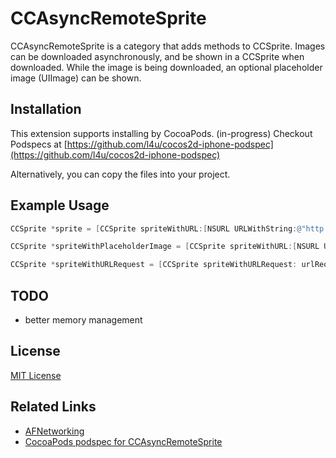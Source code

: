 # CCAsyncRemoteSprite

CCAsyncRemoteSprite  is a category that adds methods to CCSprite. Images can be downloaded asynchronously, and be shown in a CCSprite when downloaded. While the image is being downloaded, an optional placeholder image (UIImage) can be shown.

## Installation 

This extension supports installing by CocoaPods. (in-progress)
Checkout Podspecs at [https://github.com/l4u/cocos2d-iphone-podspec](https://github.com/l4u/cocos2d-iphone-podspec)

Alternatively, you can copy the files into your project.

## Example Usage

``` objective-c
CCSprite *sprite = [CCSprite spriteWithURL:[NSURL URLWithString:@"http://example.org/image.png"]];
```

``` objective-c
CCSprite *spriteWithPlaceholderImage = [CCSprite spriteWithURL:[NSURL URLWithString:@"http://example.org/image.png"] placeholderImage:[UIImage imageNamed:@"example.png"]];
```

``` objective-c
CCSprite *spriteWithURLRequest = [CCSprite spriteWithURLRequest: urlRequest placeholderImage:image];
```

## TODO

* better memory management

## License

[MIT License](http://www.opensource.org/licenses/mit-license.php)

## Related Links

* [AFNetworking](https://github.com/AFNetworking/AFNetworking/)
* [CocoaPods podspec for CCAsyncRemoteSprite](https://github.com/l4u/cocos2d-iphone-podspec)

